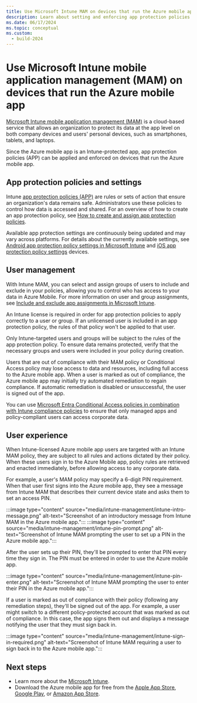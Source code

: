 ```yaml
---
title: Use Microsoft Intune MAM on devices that run the Azure mobile app
description: Learn about setting and enforcing app protection policies on devices that run the Azure mobile app.
ms.date: 06/17/2024
ms.topic: conceptual
ms.custom:
  - build-2024
---
```


# Use Microsoft Intune mobile application management (MAM) on devices that run the Azure mobile app

[Microsoft Intune mobile application management (MAM)](/mem/intune/apps/app-management) is a cloud-based service that allows an organization to protect its data at the app level on both company devices and users' personal devices, such as smartphones, tablets, and laptops.

Since the Azure mobile app is an Intune-protected app, app protection policies (APP) can be applied and enforced on devices that run the Azure mobile app.

## App protection policies and settings

Intune [app protection policies (APP)](/mem/intune/apps/app-protection-policy) are rules or sets of action that ensure an organization's data remains safe. Administrators use these policies to control how data is accessed and shared. For an overview of how to create an app protection policy, see [How to create and assign app protection policies](/mem/intune/apps/app-protection-policies).

Available app protection settings are continuously being updated and may vary across platforms. For details about the currently available settings, see [Android app protection policy settings in Microsoft Intune](/mem/intune/apps/app-protection-policy-settings-android) and [iOS app protection policy settings](/mem/intune/apps/app-protection-policy-settings-ios) devices.

## User management

With Intune MAM, you can select and assign groups of users to include and exclude in your policies, allowing you to control who has access to your data in Azure Mobile. For more information on user and group assignments, see [Include and exclude app assignments in Microsoft Intune](/mem/intune/apps/apps-inc-exl-assignments).

An Intune license is required in order for app protection policies to apply correctly to a user or group. If an unlicensed user is included in an app protection policy, the rules of that policy won't be applied to that user.

Only Intune-targeted users and groups will be subject to the rules of the app protection policy. To ensure data remains protected, verify that the necessary groups and users were included in your policy during creation.

Users that are out of compliance with their MAM policy or Conditional Access policy may lose access to data and resources, including full access to the Azure mobile app. When a user is marked as out of compliance, the Azure mobile app may initially try automated remediation to regain compliance. If automatic remediation is disabled or unsuccessful, the user is signed out of the app.

You can use [Microsoft Entra Conditional Access policies in combination with Intune compliance policies](/mem/intune/protect/app-based-conditional-access-intune) to ensure that only managed apps and policy-compliant users can access corporate data.

## User experience

When  Intune-licensed Azure mobile app users are targeted with an Intune MAM policy, they are subject to all rules and actions dictated by their policy. When these users sign in to the Azure Mobile app, policy rules are retrieved and enacted immediately, before allowing access to any corporate data.

For example, a user's MAM policy may specify a 6-digit PIN requirement. When that user first signs into the Azure mobile app, they see a message from Intune MAM that describes their current device state and asks them to set an access PIN.

:::image type="content" source="media/intune-management/intune-intro-message.png" alt-text="Screenshot of an introductory message from Intune MAM in the Azure mobile app.":::   :::image type="content" source="media/intune-management/intune-pin-prompt.png" alt-text="Screenshot of Intune MAM prompting the user to set up a PIN in the Azure mobile app.":::

After the user sets up their PIN, they'll be prompted to enter that PIN every time they sign in. The PIN must be entered in order to use the Azure mobile app.

:::image type="content" source="media/intune-management/intune-pin-enter.png" alt-text="Screenshot of Intune MAM prompting the user to enter their PIN in the Azure mobile app.":::

If a user is marked as out of compliance with their policy (following any remediation steps), they'll be signed out of the app. For example, a user might switch to a different policy-protected account that was marked as out of compliance. In this case, the app signs them out and displays a message notifying the user that they must sign back in.

:::image type="content" source="media/intune-management/intune-sign-in-required.png" alt-text="Screenshot of Intune MAM requiring a user to sign back in to the Azure mobile app.":::

## Next steps

- Learn more about the [Microsoft Intune](/mem/intune/fundamentals/what-is-intune).
- Download the Azure mobile app for free from the [Apple App Store](https://aka.ms/azureapp/ios/doc), [Google Play](https://aka.ms/azureapp/android/doc), or [Amazon App Store](https://aka.ms/azureapp/amazon/doc).
